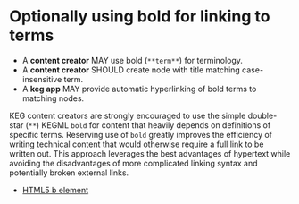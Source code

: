 # Optionally using bold for linking to terms

* A **content creator** MAY use bold (`**term**`) for terminology.
* A **content creator** SHOULD create node with title matching case-insensitive term.
* A **keg app** MAY provide automatic hyperlinking of bold terms to matching nodes.

KEG content creators are strongly encouraged to use the simple double-star (`**`) KEGML `bold` for content that heavily depends on definitions of specific terms. Reserving use of `bold` greatly improves the efficiency of writing technical content that would otherwise require a full link to be written out. This approach leverages the best advantages of hypertext while avoiding the disadvantages of more complicated linking syntax and potentially broken external links.

* [HTML5 b element](/27)
